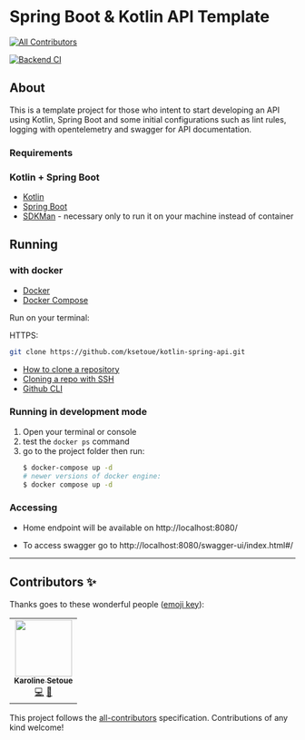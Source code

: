 # Spring Boot & Kotlin API Template

<!-- ALL-CONTRIBUTORS-BADGE:START - Do not remove or modify this section -->

[![All Contributors](https://img.shields.io/badge/all_contributors-1-orange.svg?style=flat-square)](#contributors-)
<!-- ALL-CONTRIBUTORS-BADGE:END -->
[![Backend CI](https://github.com/ksetoue/kotlin-spring-api/actions/workflows/build.yml/badge.svg)](https://github.com/ksetoue/kotlin-spring-api/actions/workflows/build.yml)
## About
This is a template project for those who intent to start developing an API using Kotlin, Spring Boot and some initial configurations such as lint rules, logging with opentelemetry and swagger for API documentation.

### Requirements

### Kotlin + Spring Boot
- [Kotlin](https://kotlinlang.org/)
- [Spring Boot](https://spring.io/quickstart)
- [SDKMan](https://sdkman.io/usage) - necessary only to run it on your machine instead of container

## Running

### with docker

- [Docker](https://docs.docker.com/get-docker/)
- [Docker Compose](https://docs.docker.com/compose/install/)

Run on your terminal:

HTTPS:

```sh
git clone https://github.com/ksetoue/kotlin-spring-api.git
````

- [How to clone a repository](https://docs.github.com/en/repositories/creating-and-managing-repositories/cloning-a-repository)
- [Cloning a repo with SSH](https://docs.github.com/en/authentication/connecting-to-github-with-ssh/generating-a-new-ssh-key-and-adding-it-to-the-ssh-agent)
- [Github CLI](https://cli.github.com/manual/)

### Running in development mode
1. Open your terminal or console
2. test the `docker ps` command
3. go to the project folder then run:
   ```sh
   $ docker-compose up -d
   # newer versions of docker engine:
   $ docker compose up -d
    `````

### 

### Accessing
- Home endpoint will be available on http://localhost:8080/

- To access swagger go to http://localhost:8080/swagger-ui/index.html#/

--------------------
## Contributors ✨

Thanks goes to these wonderful people ([emoji key](https://allcontributors.org/docs/en/emoji-key)):

<!-- ALL-CONTRIBUTORS-LIST:START - Do not remove or modify this section -->
<!-- prettier-ignore-start -->
<!-- markdownlint-disable -->
<table>
  <tr>
    <td align="center"><a href="https://ksetoue.github.io/"><img src="https://avatars.githubusercontent.com/u/13456109?v=4?s=100" width="100px;" alt=""/><br /><sub><b>Karoline Setoue</b></sub></a><br /><a href="https://github.com/ksetoue/kotlin-spring-api/commits?author=ksetoue" title="Code">💻</a> <a href="https://github.com/ksetoue/kotlin-spring-api/commits?author=ksetoue" title="Documentation">📖</a></td>
</tr>
</table>

<!-- markdownlint-restore -->
<!-- prettier-ignore-end -->

<!-- ALL-CONTRIBUTORS-LIST:END -->

This project follows the [all-contributors](https://github.com/all-contributors/all-contributors) specification. Contributions of any kind welcome!
